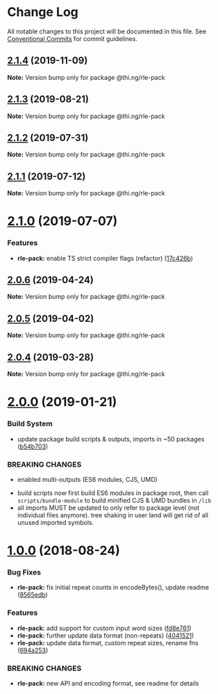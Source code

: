 # Change Log

All notable changes to this project will be documented in this file.
See [Conventional Commits](https://conventionalcommits.org) for commit guidelines.

## [2.1.4](https://github.com/thi-ng/umbrella/compare/@thi.ng/rle-pack@2.1.3...@thi.ng/rle-pack@2.1.4) (2019-11-09)

**Note:** Version bump only for package @thi.ng/rle-pack





## [2.1.3](https://github.com/thi-ng/umbrella/compare/@thi.ng/rle-pack@2.1.2...@thi.ng/rle-pack@2.1.3) (2019-08-21)

**Note:** Version bump only for package @thi.ng/rle-pack





## [2.1.2](https://github.com/thi-ng/umbrella/compare/@thi.ng/rle-pack@2.1.1...@thi.ng/rle-pack@2.1.2) (2019-07-31)

**Note:** Version bump only for package @thi.ng/rle-pack





## [2.1.1](https://github.com/thi-ng/umbrella/compare/@thi.ng/rle-pack@2.1.0...@thi.ng/rle-pack@2.1.1) (2019-07-12)

**Note:** Version bump only for package @thi.ng/rle-pack





# [2.1.0](https://github.com/thi-ng/umbrella/compare/@thi.ng/rle-pack@2.0.6...@thi.ng/rle-pack@2.1.0) (2019-07-07)


### Features

* **rle-pack:** enable TS strict compiler flags (refactor) ([17c426b](https://github.com/thi-ng/umbrella/commit/17c426b))





## [2.0.6](https://github.com/thi-ng/umbrella/compare/@thi.ng/rle-pack@2.0.5...@thi.ng/rle-pack@2.0.6) (2019-04-24)

**Note:** Version bump only for package @thi.ng/rle-pack





## [2.0.5](https://github.com/thi-ng/umbrella/compare/@thi.ng/rle-pack@2.0.4...@thi.ng/rle-pack@2.0.5) (2019-04-02)

**Note:** Version bump only for package @thi.ng/rle-pack





## [2.0.4](https://github.com/thi-ng/umbrella/compare/@thi.ng/rle-pack@2.0.3...@thi.ng/rle-pack@2.0.4) (2019-03-28)

**Note:** Version bump only for package @thi.ng/rle-pack







# [2.0.0](https://github.com/thi-ng/umbrella/compare/@thi.ng/rle-pack@1.0.8...@thi.ng/rle-pack@2.0.0) (2019-01-21)


### Build System

* update package build scripts & outputs, imports in ~50 packages ([b54b703](https://github.com/thi-ng/umbrella/commit/b54b703))


### BREAKING CHANGES

* enabled multi-outputs (ES6 modules, CJS, UMD)

- build scripts now first build ES6 modules in package root, then call
  `scripts/bundle-module` to build minified CJS & UMD bundles in `/lib`
- all imports MUST be updated to only refer to package level
  (not individual files anymore). tree shaking in user land will get rid of
  all unused imported symbols.


<a name="1.0.0"></a>
# [1.0.0](https://github.com/thi-ng/umbrella/compare/@thi.ng/rle-pack@0.2.24...@thi.ng/rle-pack@1.0.0) (2018-08-24)


### Bug Fixes

* **rle-pack:** fix initial repeat counts in encodeBytes(), update readme ([8565edb](https://github.com/thi-ng/umbrella/commit/8565edb))


### Features

* **rle-pack:** add support for custom input word sizes ([fd8e761](https://github.com/thi-ng/umbrella/commit/fd8e761))
* **rle-pack:** further update data format (non-repeats) ([4041521](https://github.com/thi-ng/umbrella/commit/4041521))
* **rle-pack:** update data format, custom repeat sizes, rename fns ([694a253](https://github.com/thi-ng/umbrella/commit/694a253))


### BREAKING CHANGES

* **rle-pack:** new API and encoding format, see readme
for details
